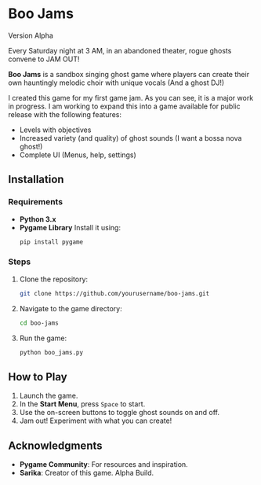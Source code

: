 # Boo Jams

Version Alpha

Every Saturday night at 3 AM, in an abandoned theater, rogue ghosts convene to JAM OUT!

**Boo Jams** is a sandbox singing ghost game where players can create their own hauntingly melodic choir with unique vocals (And a ghost DJ!)

I created this game for my first game jam.
As you can see, it is a major work in progress. I am working to expand this into a game available for public release with the following features:

- Levels with objectives
- Increased variety (and quality) of ghost sounds (I want a bossa nova ghost!)
- Complete UI (Menus, help, settings)

## Installation

### Requirements

- **Python 3.x**
- **Pygame Library**
  Install it using:
  ```bash
  pip install pygame
  ```

### Steps

1. Clone the repository:
   ```bash
   git clone https://github.com/yourusername/boo-jams.git
   ```
2. Navigate to the game directory:
   ```bash
   cd boo-jams
   ```
3. Run the game:
   ```bash
   python boo_jams.py
   ```

## How to Play

1. Launch the game.
2. In the **Start Menu**, press `Space` to start.
3. Use the on-screen buttons to toggle ghost sounds on and off.
4. Jam out! Experiment with what you can create!

## Acknowledgments

- **Pygame Community**: For resources and inspiration.
- **Sarika**: Creator of this game. Alpha Build.
